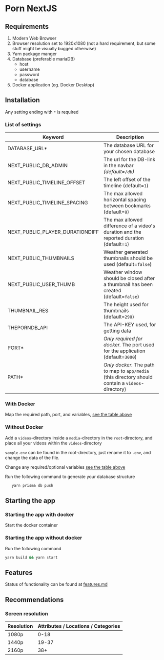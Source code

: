 # Porn NextJS

## Requirements

1. Modern Web Browser
2. Browser resolution set to 1920x1080 (not a hard requirement, but some stuff might be visually bugged otherwise)
3. Yarn package manger
4. Database (preferable mariaDB)
   - host
   - username
   - password
   - database
5. Docker application (eg. Docker Desktop)

## Installation

Any setting ending with `*` is required

### List of settings

| Keyword                         | Description                                                                                        |
| ------------------------------- | -------------------------------------------------------------------------------------------------- |
| DATABASE_URL\*                  | The database URL for your chosen database                                                          |
| NEXT_PUBLIC_DB_ADMIN            | The url for the DB-link in the navbar _(default=`/db`)_                                            |
| NEXT_PUBLIC_TIMELINE_OFFSET     | The left offset of the timeline (default=`1`)                                                      |
| NEXT_PUBLIC_TIMELINE_SPACING    | The max allowed horizontal spacing between bookmarks (default=`0`)                                 |
| NEXT_PUBLIC_PLAYER_DURATIONDIFF | The max allowed difference of a video's duration and the reported duration (default=`1`)           |
| NEXT_PUBLIC_THUMBNAILS          | Weather generated thumbnails should be used (default=`false`)                                      |
| NEXT_PUBLIC_USER_THUMB          | Weather window should be closed after a thumbnail has been created (default=`false`)               |
| THUMBNAIL_RES                   | The height used for thumbnails (default=`290`)                                                     |
| THEPORNDB_API                   | The API-KEY used, for getting data                                                                 |
| PORT\*                          | _Only required for docker._ The port used for the application (default=`3000`)                     |
| PATH\*                          | _Only docker._ The path to map to `app/media` (this directory should contain a `videos`-directory) |

### With Docker

Map the required path, port, and variables, [see the table above](#list-of-settings)

### Without Docker

Add a `videos`-directory inside a `media`-directory in the `root`-directory, and place all your videos within the `videos`-directory

`sample.env` can be found in the root-directory, just rename it to `.env`, and change the data of the file.

Change any required/optional variables [see the table above](#list-of-settings)

Run the following command to generate your database structure

```bash
   yarn prisma db push
```

## Starting the app

### Starting the app with docker

Start the docker container

### Starting the app without docker

Run the following command

```bash
yarn build && yarn start
```

## Features

Status of functionality can be found at [features.md](FEATURES.md)

## Recommendations

### Screen resolution

| Resolution | Attributes / Locations / Categories |
| ---------- | ----------------------------------- |
| 1080p      | 0-18                                |
| 1440p      | 19-37                               |
| 2160p      | 38+                                 |
